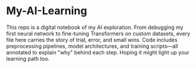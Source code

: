 # My-AI-Learning

This repo is a digital notebook of my AI exploration. From debugging my first neural network to fine-tuning Transformers on custom datasets, every file here carries the story of trial, error, and small wins. Code includes preprocessing pipelines, model architectures, and training scripts—all annotated to explain "why" behind each step. Hoping it might light up your learning path too.
